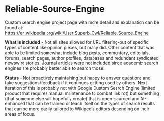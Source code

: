 # Reliable-Source-Engine
Custom search engine project page with more detail and explanation can be found at: https://en.wikipedia.org/wiki/User:Superb_Owl/Reliable_Source_Engine

**What is included** - Not all sites allowed for URL filtering-out of specific types of content like opinion pieces, but many did. Other content that was able to be limited somewhat include blog posts, commentary, editorials, forums, search pages, author profiles, databases and redundant syndicated newswire stories. Journal articles were not included since academic search engines are probably better able to search those.

**Status** - Not proactively maintaining but happy to answer questions and take suggestions/feedback if it continues getting used by others.
Next iteration of this is probably not with Google Custom Search Engine (limited product that requires manual maintenance to combat link rot) but something (that someone else will hopefully create) that is open-sourced and AI-enhanced that can be trained or teach itself on the types of search results that can be more easily tailored to Wikipedia editors depending on their areas of focus.
